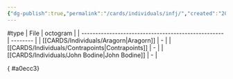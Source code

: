 ```yaml
---
{"dg-publish":true,"permalink":"/cards/individuals/infj/","created":"2023-04-29T12:10:55.275+02:00","updated":"2023-05-02T11:09:14.944+02:00"}
---
```


#type
| File                                                | octogram |
| --------------------------------------------------- | -------- |
| [[CARDS/Individuals/Aragorn\|Aragorn]]           | \-       |
| [[CARDS/Individuals/Contrapoints\|Contrapoints]] | \-       |
| [[CARDS/Individuals/John Bodine\|John Bodine]]   | \-       |

{ #a0ecc3}


